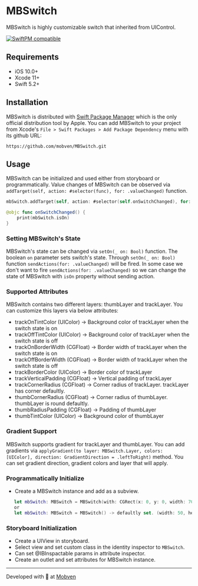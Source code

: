 # MBSwitch

MBSwitch is highly customizable switch that inherited from UIControl.

[![SwiftPM compatible](https://img.shields.io/badge/SwiftPM-compatible-brightgreen.svg)](https://swift.org/package-manager/)

## Requirements
* iOS 10.0+
* Xcode 11+
* Swift 5.2+

## Installation
MBSwitch is distributed with [Swift Package Manager](https://swift.org/package-manager/) which is the only official distribution tool by Apple. You can add MBSwitch to your project from Xcode's `File > Swift Packages > Add Package Dependency` menu with its github URL:
```
https://github.com/mobven/MBSwitch.git
```
## Usage

MBSwitch can be initialized and used either from storyboard or programmatically. Value changes of MBSwitch can be observed via `addTarget(self, action: #selector(func), for: .valueChanged)` function.

```swift
mbSwitch.addTarget(self, action: #selector(self.onSwitchChanged), for: .valueChanged)

@objc func onSwitchChanged() {
    print(mbSwitch.isOn)
}
```
### Setting MBSwitch's State

MBSwitch's state can be changed via `setOn(_ on: Bool)` function. The boolean `on` parameter sets switch's state. Through `setOn(_ on: Bool)` function `sendActions(for: .valueChanged)` will be fired. In some case we don't want to fire `sendActions(for: .valueChanged)` so we can change the state of MBSwitch with `isOn` property without sending action. 

### Supported Attributes

MBSwitch contains two different layers: thumbLayer and trackLayer. You can customize this layers via below attributes:

- trackOnTintColor (UIColor)     ->  Background color of trackLayer when the switch state is on
- trackOffTintColor (UIColor)    ->  Background color of trackLayer when the switch state is off
- trackOnBorderWidth (CGFloat)   ->  Border width of trackLayer when the switch state is on
- trackOffBorderWidth (CGFloat)  ->  Border width of trackLayer when the switch state is off
- trackBorderColor (UIColor)     ->  Border color of trackLayer
- trackVerticalPadding (CGFloat) ->  Vertical padding of trackLayer
- trackCornerRadius (CGFloat)    ->  Corner radius of trackLayer. trackLayer has corner defaultly.
- thumbCornerRadius (CGFloat)    ->  Corner radius of thumbLayer. thumbLayer is round defaultly.
- thumbRadiusPadding (CGFloat)   ->  Padding of thumbLayer
- thumbTintColor (UIColor)       ->  Background color of thumbLayer

### Gradient Support

MBSwitch supports gradient for trackLayer and thumbLayer. You can add gradients via `applyGradient(to layer: MBSwitch.Layer, colors: [UIColor], direction: GradientDirection = .leftToRight)` method. You can set gradient direction, gradient colors and layer that will apply.

### Programmatically Initialize

- Create a MBSwitch instance and add as a subview.

```swift
   let mbSwitch: MBSwitch = MBSwitch(with: CGRect(x: 0, y: 0, width: 70, height: 32))
   or 
   let mbSwitch: MBSwitch = MBSwitch() -> defaultly set. (width: 50, height: 26)
```

### Storyboard Initialization

- Create a UIView in storyboard.
- Select view and set custom class in the identity inspector to `MBSwitch`.
- Can set @IBInspactable params in attribute inspector.
- Create an outlet and set attributes for MBSwitch instance.

---
Developed with 🖤 at [Mobven](https://mobven.com/)
